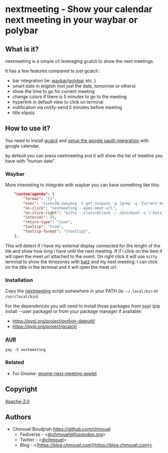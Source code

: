 # nextmeeting - Show your calendar next meeting in your waybar or polybar

## What is it?

nextmeeting is a simple cli leveraging gcalcli to show  the next meetings.

It has a few features compared to just gcalcli : 

* bar integration (ie: [waybar](https://github.com/Alexays/Waybar)/[polybar](https://github.com/polybar/polybar) etc..)
* smart date in english (not just the date, tomorrow or others)
* show the time to go for current meeting
* change colors if there is 5 minutes to go to the meeting
* hyperlink in default view to click on terminal
* notificaiton via notify-send 5 minutes before meeting
* title elipsis

## How to use it?

You need to install [gcalcli](https://github.com/insanum/gcalcli) and [setup
the google oauth integration](https://github.com/insanum/gcalcli) with google calendar.

by default you can press nextmeeting and it will show the list of meetins you
have with "human date".

### Waybar 

More interesting to integrate with waybar you can have something like this:

```json
    "custom/agenda": {
        "format": "{}",
        "exec": "size=30;swaymsg -t get_outputs -p |grep -q 'Current mode: 3440x1440' && size=80; nextmeeting --max-title-length ${size} --waybar",
        "on-click": "nextmeeting --open-meet-url",
        "on-click-right": "kitty --class=GClock -- /bin/bash -c \"batz;echo;cal -3;echo;nextmeeting;read;\";",
        "interval": 59,
        "return-type": "json",
        "tooltip": "true",
        "tooltip-format": "{tooltip}",
    },
```

This will detect if i have my external display connected for the lenght of the tile and show how long i have until the next meeting.
If if i click on the item it will open the meet url attached to the event.
On right click it will use `kitty` terminal  to show the timezones with
[batz](https://github.com/chmouel/batzconverter) and my next meeting. I can
click on the title in the terminal and it will open the meet url.

### Installation

Copy the [nextmeeting](./nextmeeting) script somewhere
in your PATH (ie: `~/.local/bin` or `/usr/local/bin`)

For the dependences you will need to install those packages from pypi (pip
install --user package) or from your package manager if available:

* https://pypi.org/project/python-dateutil/
* https://pypi.org/project/gcalcli/

### [AUR](https://aur.archlinux.org/packages/nextmeeting)

```shell
yay -S nextmeeting
```

### Related

* For Gnome: [gnome-next-meeting-applet](https://github.com/chmouel/gnome-next-meeting-applet)

## Copyright

[Apache-2.0](./LICENSE)

## Authors

- Chmouel Boudjnah <https://github.com/chmouel>
    - Fediverse - <[@chmouel@fosstodon.org](https://fosstodon.org/@chmouel)>
    - Twitter - <[@chmouel](https://twitter.com/chmouel)>
    - Blog  - <[https://blog.chmouel.com](https://blog.chmouel.com)>
